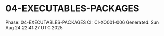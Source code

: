 # 04-EXECUTABLES-PACKAGES
Phase: 04-EXECUTABLES-PACKAGES
CI: CI-XO001-006
Generated: Sun Aug 24 22:41:27 UTC 2025
